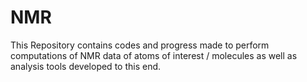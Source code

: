 # NMR
This Repository contains codes and progress made to perform computations of NMR data of atoms of interest / molecules as well as analysis tools developed to this end. 

